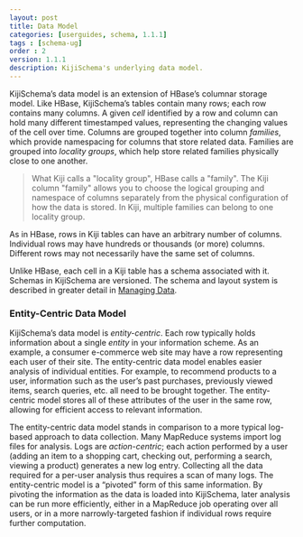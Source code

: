 ```yaml
---
layout: post
title: Data Model
categories: [userguides, schema, 1.1.1]
tags : [schema-ug]
order : 2
version: 1.1.1
description: KijiSchema's underlying data model.
---
```


KijiSchema’s data model is an extension of HBase’s columnar storage
model. Like HBase, KijiSchema’s tables contain many rows; each row
contains many columns. A given *cell* identified by a row and column can
hold many different timestamped values, representing the changing values
of the cell over time. Columns are grouped together into column
*families*, which provide namespacing for columns that store related
data. Families are grouped into *locality groups*, which help store
related families physically close to one another.

> What Kiji calls a "locality group", HBase calls a "family". The Kiji
> column "family" allows you to choose the logical grouping and namespace
> of columns separately from the physical configuration of how the data is stored.
> In Kiji, multiple families can belong to one locality group.

As in HBase, rows in Kiji tables can have an arbitrary number of
columns. Individual rows may have hundreds or thousands (or more)
columns. Different rows may not necessarily have the same set of
columns.

Unlike HBase, each cell in a Kiji table has a schema associated with it.
Schemas in KijiSchema are versioned. The schema and layout system is
described in greater detail in [Managing Data]({{site.userguide_schema_1_1_1}}/managing-data).

### Entity-Centric Data Model
KijiSchema’s data model is *entity-centric*. Each row typically holds
information about a single *entity* in your information scheme. As an
example, a consumer e-commerce web site may have a row representing each
user of their site. The entity-centric data model enables easier analysis
of individual entities. For example, to recommend products to a user,
information such as the user’s past purchases, previously viewed items,
search queries, etc. all need to be brought together. The entity-centric
model stores all of these attributes of the user in the same row,
allowing for efficient access to relevant information.

The entity-centric data model stands in comparison to a more typical
log-based approach to data collection. Many MapReduce systems import log
files for analysis. Logs are *action-centric*; each action performed by
a user (adding an item to a shopping cart, checking out, performing a
search, viewing a product) generates a new log entry. Collecting all the
data required for a per-user analysis thus requires a scan of many logs.
The entity-centric model is a “pivoted” form of this same information.
By pivoting the information as the data is loaded into KijiSchema, later
analysis can be run more efficiently, either in a MapReduce job
operating over all users, or in a more narrowly-targeted fashion if
individual rows require further computation.
